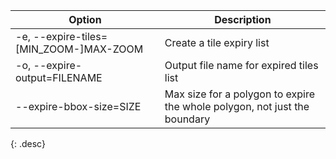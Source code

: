 | Option                                  | Description |
| --------------------------------------- | ----------- |
| -e, \--expire-tiles=[MIN_ZOOM-]MAX-ZOOM | Create a tile expiry list |
| -o, \--expire-output=FILENAME           | Output file name for expired tiles list |
| \--expire-bbox-size=SIZE                | Max size for a polygon to expire the whole polygon, not just the boundary |
{: .desc}
